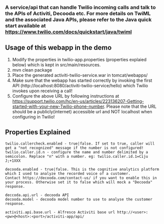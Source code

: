 ### A service/api that can handle Twilio incoming calls and talk to the APIs of Activiti, Decooda etc. For more details on TwiML and the associated Java APIs, please refer to the Java quick start available at https://www.twilio.com/docs/quickstart/java/twiml

## Usage of this webapp in the demo

1. Modify the properties in twilio-app.properties (properties explaied below) which is kept in src/main/resources.
2. mvn clean package
3. Place the generated activiti-twilio-service.war in tomcat/webapps/
4. Make sure that the webapp has started correctly by invoking the first API (http://localhost:8080/activiti-twilio-service/hello) which Twilio invokes upon receiving a call!
5. Configure the above URL by following instructions at https://support.twilio.com/hc/en-us/articles/223136207-Getting-started-with-your-new-Twilio-phone-number. Please note that the URL should be a publicly(internet) accessible url and NOT localhost when configuring in Twilio! 


## Properties Explained
```
twilio.callercheck.enabled - true|false. If set to true, caller will get a "not recognized" message if the number is not configured!
twilio.caller.id.n - configure the name and number delimited by a semicolon. Replace "n" with a number. eg: twilio.caller.id.1=Ciju J;+1XXX

decooda.enabled - true|false. This is the cognitive analytics platform which I used to analyze the recorded voice of a customer. 
Contact https://decooda.com/contact-us/ if you want to enable this in your process. Otherwise set it to false which will mock a "Decooda" response.

deccoda.api.url - decooda API
decooda.model - decooda model number to use to analyse the customer response.

activiti.api.base.url - Alfresco Activiti base url http://<user>:<pw>@<host>:<port>/activiti-app/api/
```
